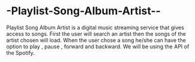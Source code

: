 # -Playlist-Song-Album-Artist--
Playlist Song Album Artist is a digital music streaming service that gives access to songs. First the user will search an artist then the songs of the artist chosen will load. When the user chose a song he/she can have the option to play ,  pause , forward and backward. We will be using the API of the Spotify.
